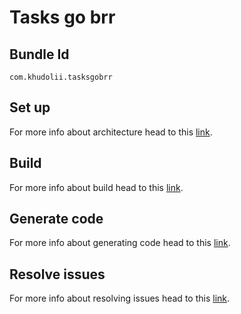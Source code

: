 # Tasks go brr

## Bundle Id

`com.khudolii.tasksgobrr`

## Set up

For more info about architecture head to this [link](/docs/SET_UP).

## Build

For more info about build head to this [link](/docs/BUILD.md).

## Generate code

For more info about generating code head to this [link](/docs/GENERATE_CODE.md).

## Resolve issues

For more info about resolving issues head to this [link](/docs/RESOLVE_ISSUES.md).